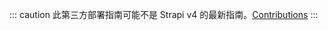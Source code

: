 ::: caution
此第三方部署指南可能不是 Strapi v4 的最新指南。[Contributions](https://github.com/strapi/documentation/blob/main/CONTRIBUTING.md)
:::
